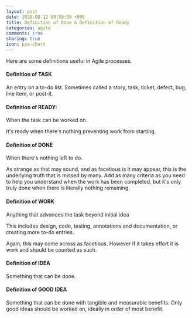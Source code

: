 ```yaml
---
layout: post
date: 2020-08-12 08:59:59 +000
title: Definition of Done & Definition of Ready
categories: agile
comments: true
sharing: true
icon: pie-chart
---
```


Here are some definitions useful in Agile processes. 

#### Definition of TASK

An entry on a to-do list. Sometimes called a story, task, ticket,  defect, bug, line item, or post-it.

#### Definition of READY:

When the task can be worked on. 

It's ready when there's nothing preventing work from starting.
    
#### Definition of DONE

When there's nothing left to do. 

As strange as that may sound, and as facetious is it may appear, this is the underlying truth that is missed by many. Add as many criteria as you need to help you understand when the work has been completed, but it's only truly done when there is literally nothing remaining. 
    
#### Definition of WORK    

Anything that advances the task beyond initial idea
    
This includes design, code, testing, annotations and documentation, or creating more to-do entries. 

Again, this may come across as facetious. However if it takes effort it is work and should be counted as such.
    
#### Definition of IDEA

Something that can be done. 
   
#### Definition of GOOD IDEA

Something that can be done with tangible and measurable benefits. Only good ideas should be worked on, ideally in order of most benefit.

    

